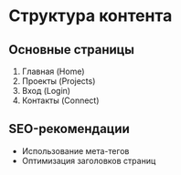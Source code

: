 # Структура контента

## Основные страницы

1. Главная (Home)
2. Проекты (Projects)
3. Вход (Login)
4. Контакты (Connect)

## SEO-рекомендации

- Использование мета-тегов
- Оптимизация заголовков страниц
